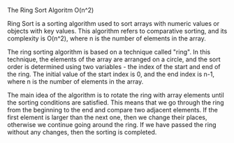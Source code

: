 The Ring Sort Algoritm O(n^2)

Ring Sort is a sorting algorithm used to sort arrays with numeric values or objects with key values. This algorithm refers to comparative sorting, and its complexity is O(n^2), where n is the number of elements in the array.

The ring sorting algorithm is based on a technique called "ring". In this technique, the elements of the array are arranged on a circle, and the sort order is determined using two variables - the index of the start and end of the ring. The initial value of the start index is 0, and the end index is n-1, where n is the number of elements in the array.

The main idea of the algorithm is to rotate the ring with array elements until the sorting conditions are satisfied. This means that we go through the ring from the beginning to the end and compare two adjacent elements. If the first element is larger than the next one, then we change their places, otherwise we continue going around the ring. If we have passed the ring without any changes, then the sorting is completed.